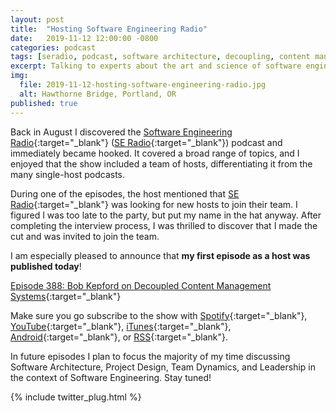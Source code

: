 ```yaml
---
layout: post
title:  "Hosting Software Engineering Radio"
date:   2019-11-12 12:00:00 -0800
categories: podcast
tags: [seradio, podcast, software architecture, decoupling, content management, cms]
excerpt: Talking to experts about the art and science of software engineering
img:
  file: 2019-11-12-hosting-software-engineering-radio.jpg
  alt: Hawthorne Bridge, Portland, OR
published: true
---
```


Back in August I discovered the [Software Engineering Radio](https://se-radio.net){:target="_blank"} ([SE Radio](https://se-radio.net){:target="_blank"}) podcast and immediately became hooked. It covered a broad range of topics, and I enjoyed that the show included a team of hosts, differentiating it from the many single-host podcasts.

During one of the episodes, the host mentioned that [SE Radio](https://se-radio.net){:target="_blank"} was looking for new hosts to join their team. I figured I was too late to the party, but put my name in the hat anyway. After completing the interview process, I was thrilled to discover that I made the cut and was invited to join the team.

I am especially pleased to announce that **my first episode as a host was published today**!

[Episode 388: Bob Kepford on Decoupled Content Management Systems](https://www.se-radio.net/2019/11/episode-388-bob-kepford-on-decoupled-content-management-systems/){:target="_blank"}

Make sure you go subscribe to the show with [Spotify](https://open.spotify.com/show/6UO3XQclSuNnGxB39QdAnL){:target="_blank"}, [YouTube](https://www.youtube.com/playlist?list=PLHJB2bhmgB7esz0BxMCt1jJwsoaqWtFff){:target="_blank"}, [iTunes](https://feeds.feedburner.com/se-radio?mt=2&ls=1){:target="_blank"}, [Android](https://subscribeonandroid.com/www.se-radio.net/feed/podcast/){:target="_blank"}, or [RSS](https://www.se-radio.net/feed/podcast/){:target="_blank"}.

In future episodes I plan to focus the majority of my time discussing Software Architecture, Project Design, Team Dynamics, and Leadership in the context of Software Engineering. Stay tuned!

{% include twitter_plug.html %}